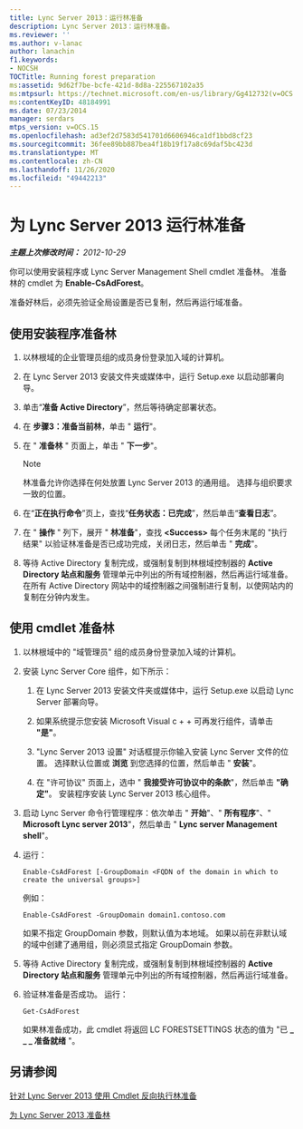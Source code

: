 ```yaml
---
title: Lync Server 2013：运行林准备
description: Lync Server 2013：运行林准备。
ms.reviewer: ''
ms.author: v-lanac
author: lanachin
f1.keywords:
- NOCSH
TOCTitle: Running forest preparation
ms:assetid: 9d62f7be-bcfe-421d-8d8a-225567102a35
ms:mtpsurl: https://technet.microsoft.com/en-us/library/Gg412732(v=OCS.15)
ms:contentKeyID: 48184991
ms.date: 07/23/2014
manager: serdars
mtps_version: v=OCS.15
ms.openlocfilehash: ad3ef2d7583d541701d6606946ca1df1bbd8cf23
ms.sourcegitcommit: 36fee89bb887bea4f18b19f17a8c69daf5bc423d
ms.translationtype: MT
ms.contentlocale: zh-CN
ms.lasthandoff: 11/26/2020
ms.locfileid: "49442213"
---
```

# <a name="running-forest-preparation-for-lync-server-2013"></a>为 Lync Server 2013 运行林准备

<div data-xmlns="http://www.w3.org/1999/xhtml">

<div class="topic" data-xmlns="http://www.w3.org/1999/xhtml" data-msxsl="urn:schemas-microsoft-com:xslt" data-cs="https://msdn.microsoft.com/">

<div data-asp="https://msdn2.microsoft.com/asp">



</div>

<div id="mainSection">

<div id="mainBody">

<span> </span>

_**主题上次修改时间：** 2012-10-29_

你可以使用安装程序或 Lync Server Management Shell cmdlet 准备林。 准备林的 cmdlet 为 **Enable-CsAdForest**。

准备好林后，必须先验证全局设置是否已复制，然后再运行域准备。

<div>

## <a name="to-use-setup-to-prepare-the-forest"></a>使用安装程序准备林

1.  以林根域的企业管理员组的成员身份登录加入域的计算机。

2.  在 Lync Server 2013 安装文件夹或媒体中，运行 Setup.exe 以启动部署向导。

3.  单击“**准备 Active Directory**”，然后等待确定部署状态。

4.  在 **步骤3：准备当前林**，单击 " **运行**"。

5.  在 " **准备林** " 页面上，单击 " **下一步**"。
    
    <div>
    

    > [!NOTE]  
    > 林准备允许你选择在何处放置 Lync Server 2013 的通用组。 选择与组织要求一致的位置。

    
    </div>

6.  在“**正在执行命令**”页上，查找“**任务状态：已完成**”，然后单击“**查看日志**”。

7.  在 " **操作** " 列下，展开 " **林准备**"，查找 **\<Success\>** 每个任务末尾的 "执行结果" 以验证林准备是否已成功完成，关闭日志，然后单击 " **完成**"。

8.  等待 Active Directory 复制完成，或强制复制到林根域控制器的 **Active Directory 站点和服务** 管理单元中列出的所有域控制器，然后再运行域准备。 在所有 Active Directory 网站中的域控制器之间强制进行复制，以使网站内的复制在分钟内发生。

</div>

<div>

## <a name="to-use-cmdlets-to-prepare-the-forest"></a>使用 cmdlet 准备林

1.  以林根域中的 "域管理员" 组的成员身份登录加入域的计算机。

2.  安装 Lync Server Core 组件，如下所示：
    
    1.  在 Lync Server 2013 安装文件夹或媒体中，运行 Setup.exe 以启动 Lync Server 部署向导。
    
    2.  如果系统提示您安装 Microsoft Visual c + + 可再发行组件，请单击 **"是"**。
    
    3.  "Lync Server 2013 设置" 对话框提示你输入安装 Lync Server 文件的位置。 选择默认位置或 **浏览** 到您选择的位置，然后单击 " **安装**"。
    
    4.  在 "许可协议" 页面上，选中 " **我接受许可协议中的条款**"，然后单击 **"确定"**。 安装程序安装 Lync Server 2013 核心组件。

3.  启动 Lync Server 命令行管理程序：依次单击 " **开始**"、" **所有程序**"、" **Microsoft Lync server 2013**"，然后单击 " **Lync server Management shell**"。

4.  运行：
    
        Enable-CsAdForest [-GroupDomain <FQDN of the domain in which to create the universal groups>]
    
    例如：
    
        Enable-CsAdForest -GroupDomain domain1.contoso.com 
    
    如果不指定 GroupDomain 参数，则默认值为本地域。 如果以前在非默认域的域中创建了通用组，则必须显式指定 GroupDomain 参数。

5.  等待 Active Directory 复制完成，或强制复制到林根域控制器的 **Active Directory 站点和服务** 管理单元中列出的所有域控制器，然后再运行域准备。

6.  验证林准备是否成功。 运行：
    
        Get-CsAdForest 
    
    如果林准备成功，此 cmdlet 将返回 LC FORESTSETTINGS 状态的值为 "已 **\_ \_ \_ 准备就绪** "。

</div>

<div>

## <a name="see-also"></a>另请参阅


[针对 Lync Server 2013 使用 Cmdlet 反向执行林准备](lync-server-2013-using-cmdlets-to-reverse-forest-preparation.md)  


[为 Lync Server 2013 准备林](lync-server-2013-preparing-the-forest.md)  
  

</div>

</div>

<span> </span>

</div>

</div>

</div>

